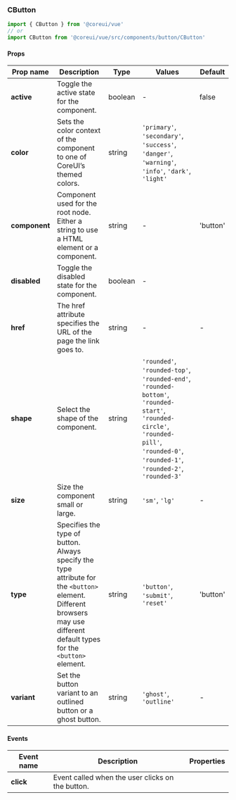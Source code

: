 ### CButton

```jsx
import { CButton } from '@coreui/vue'
// or
import CButton from '@coreui/vue/src/components/button/CButton'
```

#### Props

| Prop name     | Description                                                                                                                                                                   | Type    | Values                                                                                                                                                                                 | Default  |
| ------------- | ----------------------------------------------------------------------------------------------------------------------------------------------------------------------------- | ------- | -------------------------------------------------------------------------------------------------------------------------------------------------------------------------------------- | -------- |
| **active**    | Toggle the active state for the component.                                                                                                                                    | boolean | -                                                                                                                                                                                      | false    |
| **color**     | Sets the color context of the component to one of CoreUI’s themed colors.                                                                                                     | string  | `'primary'`, `'secondary'`, `'success'`, `'danger'`, `'warning'`, `'info'`, `'dark'`, `'light'`                                                                                        |          |
| **component** | Component used for the root node. Either a string to use a HTML element or a component.                                                                                       | string  | -                                                                                                                                                                                      | 'button' |
| **disabled**  | Toggle the disabled state for the component.                                                                                                                                  | boolean | -                                                                                                                                                                                      |          |
| **href**      | The href attribute specifies the URL of the page the link goes to.                                                                                                            | string  | -                                                                                                                                                                                      | -        |
| **shape**     | Select the shape of the component.                                                                                                                                            | string  | `'rounded'`, `'rounded-top'`, `'rounded-end'`, `'rounded-bottom'`, `'rounded-start'`, `'rounded-circle'`, `'rounded-pill'`, `'rounded-0'`, `'rounded-1'`, `'rounded-2'`, `'rounded-3'` |          |
| **size**      | Size the component small or large.                                                                                                                                            | string  | `'sm'`, `'lg'`                                                                                                                                                                         | -        |
| **type**      | Specifies the type of button. Always specify the type attribute for the `<button>` element.<br>Different browsers may use different default types for the `<button>` element. | string  | `'button'`, `'submit'`, `'reset'`                                                                                                                                                      | 'button' |
| **variant**   | Set the button variant to an outlined button or a ghost button.                                                                                                               | string  | `'ghost'`, `'outline'`                                                                                                                                                                 | -        |

#### Events

| Event name | Description                                      | Properties |
| ---------- | ------------------------------------------------ | ---------- |
| **click**  | Event called when the user clicks on the button. |
